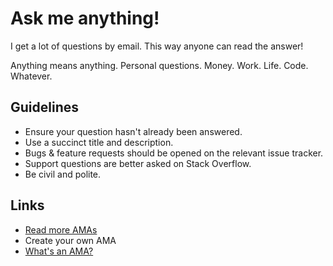 # Ask me anything!

I get a lot of questions by email. This way anyone can read the answer!

Anything means anything. Personal questions. Money. Work. Life. Code. Whatever.

## Guidelines

- Ensure your question hasn't already been answered.
- Use a succinct title and description.
- Bugs & feature requests should be opened on the relevant issue tracker.
- Support questions are better asked on Stack Overflow.
- Be civil and polite.

## Links

- [Read more AMAs](https://www.reddit.com/r/IAmA/)
- Create your own AMA
- [What's an AMA?](https://en.wikipedia.org/wiki/R/IAmA)
